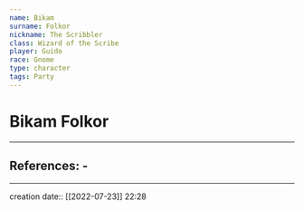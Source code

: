 ```yaml
---
name: Bikam
surname: Folkor
nickname: The Scribbler
class: Wizard of the Scribe
player: Guido
race: Gnome
type: character
tags: Party
---
```


# Bikam Folkor
___ 
## References: - 
--- 
creation date:: [[2022-07-23]] 22:28